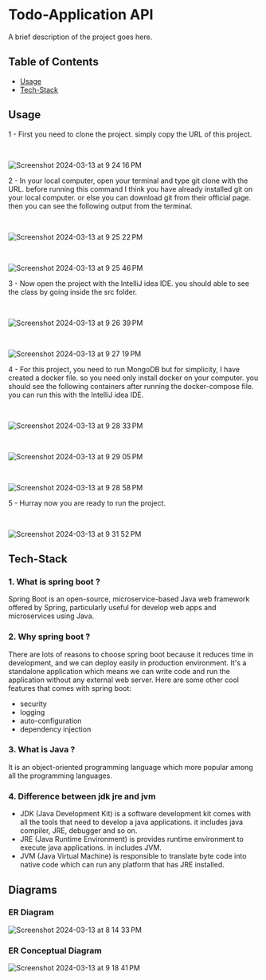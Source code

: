 # Todo-Application API

A brief description of the project goes here.

## Table of Contents
- [Usage](#usage)
- [Tech-Stack](#tech-stack)


## Usage
 1 - First you need to clone the project. simply copy the URL of this project.

 <br />
  
![Screenshot 2024-03-13 at 9 24 16 PM](https://github.com/diyonfinesco/Todo-SpringBoot-JWT/assets/47470571/ee5b2a68-154c-453e-b383-4faac52b9ea3)

2 - In your local computer, open your terminal and type git clone with the URL. before running this command I think you have already installed git on your local computer. or else you can download git from their official page. then you can see the following output from the terminal.

 <br />
 
![Screenshot 2024-03-13 at 9 25 22 PM](https://github.com/diyonfinesco/Todo-SpringBoot-JWT/assets/47470571/361cd71e-929a-4dec-ab24-d68ba4f5b3a6)

 <br />
 
![Screenshot 2024-03-13 at 9 25 46 PM](https://github.com/diyonfinesco/Todo-SpringBoot-JWT/assets/47470571/74dc17e6-e137-42f0-af96-f3393666cdad)

3 - Now open the project with the IntelliJ idea IDE. you should able to see the class by going inside the src folder.

 <br />
 
![Screenshot 2024-03-13 at 9 26 39 PM](https://github.com/diyonfinesco/Todo-SpringBoot-JWT/assets/47470571/96095083-6835-458a-b5a7-34827c882576)

 <br />
 
![Screenshot 2024-03-13 at 9 27 19 PM](https://github.com/diyonfinesco/Todo-SpringBoot-JWT/assets/47470571/a1a6dc48-3418-43e1-971b-639057dccb10)

4 - For this project, you need to run MongoDB but for simplicity, I have created a docker file. so you need only install docker on your computer. you should see the following containers after running the docker-compose file. you can run this with the IntelliJ idea IDE.

 <br />
 
![Screenshot 2024-03-13 at 9 28 33 PM](https://github.com/diyonfinesco/Todo-SpringBoot-JWT/assets/47470571/ff4b3fe4-e90b-4132-8aca-ad8099361d80)

 <br />
 
![Screenshot 2024-03-13 at 9 29 05 PM](https://github.com/diyonfinesco/Todo-SpringBoot-JWT/assets/47470571/ac871312-5dab-4125-b50a-05f757044f43)

 <br />
 
![Screenshot 2024-03-13 at 9 28 58 PM](https://github.com/diyonfinesco/Todo-SpringBoot-JWT/assets/47470571/038fa0f6-2afa-411d-ba0b-00774f6885dd)

5 - Hurray now you are ready to run the project.

 <br />
 
![Screenshot 2024-03-13 at 9 31 52 PM](https://github.com/diyonfinesco/Todo-SpringBoot-JWT/assets/47470571/bd76766a-2e1f-4da8-aad7-87d2f67cbd76)


## Tech-Stack

### 1. What is spring boot ?
Spring Boot is an open-source, microservice-based Java web framework offered by Spring, particularly useful for develop web apps and microservices using Java.

### 2. Why spring boot ?
There are lots of reasons to choose spring boot because it reduces time in development, and we can deploy easily in production environment.
It's a standalone application which means we can write code and run the application without any external web server.
Here are some other cool features that comes with spring boot:
 - security
 - logging
 - auto-configuration
 - dependency injection

### 3. What is Java ?
It is an object-oriented programming language which more popular among all the programming languages.

### 4. Difference between jdk jre and jvm
- JDK (Java Development Kit) is a software development kit comes with all the tools that need to develop a java applications. it includes java compiler, JRE, debugger and so on.
- JRE (Java Runtime Environment) is provides runtime environment to execute java applications. in includes JVM.
- JVM (Java Virtual Machine) is responsible to translate byte code into native code which can run any platform that has JRE installed.

## Diagrams

### ER Diagram
![Screenshot 2024-03-13 at 8 14 33 PM](https://github.com/diyonfinesco/Todo-SpringBoot-JWT/assets/47470571/93d4a520-8531-4506-8995-672446c033e8)

### ER Conceptual Diagram
![Screenshot 2024-03-13 at 9 18 41 PM](https://github.com/diyonfinesco/Todo-SpringBoot-JWT/assets/47470571/5d002501-8a68-45ee-b911-19e2ee76690d)


